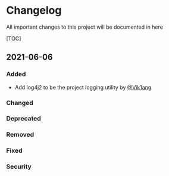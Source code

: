 # Changelog
All important changes to this project will be documented in here

[TOC]

## 2021-06-06

### Added

- Add log4j2 to be the project logging utility by [@Vik1ang](https://github.com/Vik1ang)

### Changed

### Deprecated

### Removed

### Fixed

### Security